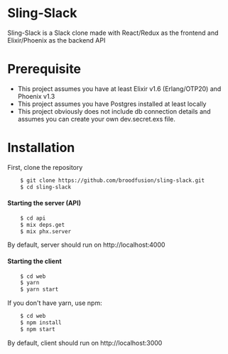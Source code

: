 # Sling-Slack

Sling-Slack is a Slack clone made with React/Redux as the frontend and Elixir/Phoenix as the backend API

# Prerequisite
- This project assumes you have at least Elixir v1.6 (Erlang/OTP20) and Phoenix v1.3
- This project assumes you have Postgres installed at least locally
- This project obviously does not include db connection details and assumes you can create your own dev.secret.exs file.

# Installation

First, clone the repository
```sh
    $ git clone https://github.com/broodfusion/sling-slack.git
    $ cd sling-slack
```
#### Starting the server (API)
```sh
    $ cd api
    $ mix deps.get
    $ mix phx.server
```
By default, server should run on http://localhost:4000

#### Starting the client
```sh
    $ cd web
    $ yarn
    $ yarn start
```
If you don't have yarn, use npm:
```sh
    $ cd web
    $ npm install
    $ npm start
```
By default, client should run on http://localhost:3000
